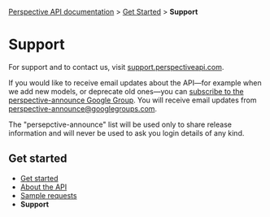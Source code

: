 [Perspective API documentation](../README.md) > [Get Started](README.md) > **Support**

# Support

For support and to contact us, visit [support.perspectiveapi.com](https://support.perspectiveapi.com/s/contactsupport). 

If you would like to receive email updates about the API&mdash;for example when we add new models, or deprecate old ones&mdash;you can [subscribe to the perspective-announce Google Group](https://groups.google.com/forum/#!forum/perspective-announce/join). You will receive email updates from perspective-announce@googlegroups.com.

The "persepctive-announce" list will be used only to share release information and will never be used to ask you login details of any kind.

## Get started

+ [Get started](README.md)
+ [About the API](about.md)
+ [Sample requests](sample.md)
+ **Support**
